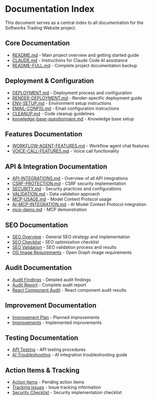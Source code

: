 # Documentation Index

This document serves as a central index to all documentation for the Softworks Trading Website project.

## Core Documentation

- [README.md](/README.md) - Main project overview and getting started guide
- [CLAUDE.md](/CLAUDE.md) - Instructions for Claude Code AI assistance
- [README-FULL.md](/docs/README-FULL.md) - Complete project documentation backup

## Deployment & Configuration

- [DEPLOYMENT.md](/docs/DEPLOYMENT.md) - Deployment process and configuration
- [RENDER-DEPLOYMENT.md](/docs/config/RENDER-DEPLOYMENT.md) - Render-specific deployment guide
- [ENV-SETUP.md](/docs/config/ENV-SETUP.md) - Environment setup instructions
- [EMAIL-CONFIG.md](/docs/config/EMAIL-CONFIG.md) - Email configuration instructions
- [CLEANUP.md](/docs/config/CLEANUP.md) - Code cleanup guidelines
- [knowledge-base-questionnaire.md](/docs/config/knowledge-base-questionnaire.md) - Knowledge base setup

## Features Documentation

- [WORKFLOW-AGENT-FEATURES.md](/docs/features/WORKFLOW-AGENT-FEATURES.md) - Workflow agent chat features
- [VOICE-CALL-FEATURES.md](/docs/features/VOICE-CALL-FEATURES.md) - Voice call functionality

## API & Integration Documentation

- [API-INTEGRATIONS.md](/docs/API-INTEGRATIONS.md) - Overview of all API integrations
- [CSRF-PROTECTION.md](/docs/CSRF-PROTECTION.md) - CSRF security implementation
- [SECURITY.md](/docs/SECURITY.md) - Security practices and configurations
- [VALIDATION.md](/docs/VALIDATION.md) - Data validation approach
- [MCP-USAGE.md](/docs/MCP-USAGE.md) - Model Context Protocol usage
- [AI-MCP-INTEGRATION.md](/docs/AI-MCP-INTEGRATION.md) - AI Model Context Protocol integration
- [mcp-demo.md](/docs/mcp-demo.md) - MCP demonstration

## SEO Documentation

- [SEO Overview](/docs/seo/SEO.md) - General SEO strategy and implementation
- [SEO Checklist](/docs/seo/SEO-CHECKLIST.md) - SEO optimization checklist
- [SEO Validation](/docs/seo/SEO-VALIDATION.md) - SEO validation process and results
- [OG Image Requirements](/docs/seo/og-image-requirements.md) - Open Graph image requirements

## Audit Documentation

- [Audit Findings](/docs/audit/AUDIT-FINDINGS.md) - Detailed audit findings
- [Audit Report](/docs/audit/AUDIT-REPORT.md) - Complete audit report
- [React Component Audit](/docs/audit/react-component-audit.md) - React component audit results

## Improvement Documentation

- [Improvement Plan](/docs/improvements/IMPROVEMENT-PLAN.md) - Planned improvements
- [Improvements](/docs/improvements/IMPROVEMENTS.md) - Implemented improvements

## Testing Documentation

- [API Testing](/docs/testing/API-TESTING.md) - API testing procedures
- [AI Troubleshooting](/docs/testing/AI-TROUBLESHOOTING.md) - AI integration troubleshooting guide

## Action Items & Tracking

- [Action Items](/docs/actions/ACTION-ITEMS.md) - Pending action items
- [Tracking Issues](/docs/actions/TRACKING-ISSUE.md) - Issue tracking information
- [Security Checklist](/docs/actions/SECURITY-CHECKLIST.md) - Security implementation checklist